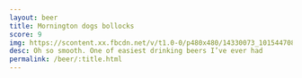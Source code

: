 ```yaml
---
layout: beer
title: Mornington dogs bollocks
score: 9
img: https://scontent.xx.fbcdn.net/v/t1.0-0/p480x480/14330073_10154470816203745_282816465036444454_n.jpg?oh=8e80e4635a3d17e02410cef6dd74d3d3&oe=591DDBF1
desc: Oh so smooth. One of easiest drinking beers I’ve ever had
permalink: /beer/:title.html
---
```

